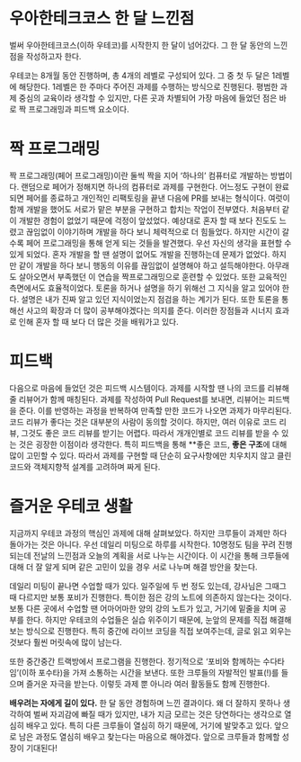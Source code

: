 # 우아한테크코스 한 달 느낀점

벌써 우아한테크코스(이하 우테코)를 시작한지 한 달이 넘어갔다. 그 한 달 동안의 느낀점을 작성하고자 한다.

우테코는 8개월 동안 진행하며, 총 4개의 레벨로 구성되어 있다. 그 중 첫 두 달은 1레벨에 해당한다. 1레벨은 한 주마다 주어진 과제를 수행하는 방식으로 진행된다. 평범한 과제 중심의 교육이라 생각할 수 있지만, 다른 곳과 차별되어 가장 마음에 들었던 점은 바로 짝 프로그래밍과 피드백 요소이다.



# 짝 프로그래밍

짝 프로그래밍(페어 프로그래밍)이란 둘씩 짝을 지어 ‘하나의’ 컴퓨터로 개발하는 방법이다. 랜덤으로 페어가 정해지면 하나의 컴퓨터로 과제를 구현한다. 어느정도 구현이 완료되면 페어를 종료하고 개인적인 리팩토링을 끝낸 다음에 PR를 보내는 형식이다. 여럿이 함께 개발을 했어도 서로가 맡은 부분을 구현하고 합치는 작업이 전부였다. 처음부터 같이 개발한 경험이 없었기 때문에 걱정이 앞섰었다. 예상대로 혼자 할 때 보다 진도도 느렸고 끊임없이 이야기하며 개발을 하다 보니 체력적으로 더 힘들었다. 하지만 시간이 갈수록 페어 프로그래밍을 통해 얻게 되는 것들을 발견했다. 우선 자신의 생각을 표현할 수 있게 되었다. 혼자 개발을 할 땐 설명이 없어도 개발을 진행하는데 문제가 없었다. 하지만 같이 개발을 하다 보니 행동의 이유를 끊임없이 설명해야 하고 설득해야한다. 아무래도 살아오면서 부족했던 이 연습을 짝프로그래밍으로 훈련할 수 있었다. 또한 교육적인 측면에서도 효율적이었다. 토론을 하거나 설명을 하기 위해선 그 지식을 알고 있어야 한다. 설명은 내가 진짜 알고 있던 지식이었는지 점검을 하는 계기가 된다. 또한 토론을 통해선 사고의 확장과 더 많이 공부해야겠다는 의지를 준다. 이러한 장점들과 시너지 효과로 인해 혼자 할 때 보다 더 많은 것을 배워가고 있다.



# 피드백

다음으로 마음에 들었던 것은 피드백 시스템이다. 과제를 시작할 땐 나의 코드를 리뷰해 줄 리뷰어가 함께 매칭된다. 과제를 작성하여 Pull Request를 보내면, 리뷰어는 피드백을 준다. 이를 반영하는 과정을 반복하여 만족할 만한 코드가 나오면 과제가 마무리된다. 코드 리뷰가 좋다는 것은 대부분의 사람이 동의할 것이다. 하지만, 여러 이유로 코드 리뷰, 그것도 좋은 코드 리뷰를 받기는 어렵다. 따라서 개개인별로 코드 리뷰를 받을 수 있는 것은 굉장한 이점이라 생각한다. 특히 피드백을 통해 **좋은 코드, **좋은 구조**에 대해 많이 고민할 수 있다. 따라서 과제를 구현할 때 단순히 요구사항에만 치우치지 않고 클린 코드와 객체지향적 설계를 고려하며 짜게 된다.



# 즐거운 우테코 생활

지금까지 우테코 과정의 핵심인 과제에 대해 살펴보았다. 하지만 크루들이 과제만 하다 돌아가는 것은 아니다. 우선 데일리 미팅으로 하루를 시작한다. 10명정도 팀을 꾸려 진행되는데 전날의 느낀점과 오늘의 계획을 서로 나누는 시간이다. 이 시간을 통해 크루들에 대해 더 잘 알게 되며 같은 고민이 있을 경우 서로 나누며 해결 방안을 찾는다. 

데일리 미팅이 끝나면 수업할 때가 있다. 일주일에 두 번 정도 있는데, 강사님은 그때그때 다르지만 보통 포비가 진행한다. 특이한 점은 강의 노트에 의존하지 않는다는 것이다. 보통 다른 곳에서 수업할 땐 어마어마한 양의 강의 노트가 있고, 거기에 밑줄을 치며 공부를 한다. 하지만 우테코의 수업들은 실습 위주이기 때문에, 눈앞의 문제를 직접 해결해보는 방식으로 진행한다. 특히 중간에 라이브 코딩을 직접 보여주는데, 글로 읽고 외우는 것보다 훨씬 머릿속에 많이 남는다.

또한 중간중간 트랙방에서 프로그램을 진행한다. 정기적으로 ‘포비와 함께하는 수다타임’(이하 포수타)을 가져 소통하는 시간을 보낸다. 또한 크루들의 자발적인 발표(!)를 들으며 즐거운 자극을 받는다. 이렇듯 과제 뿐 아니라 여러 활동들도 함께 진행한다.



**배우려는 자에게 길이 있다.** 한 달 동안 경험하며 느낀 결과이다. 왜 더 잘하지 못하나 생각하여 벌써 자괴감에 빠질 때가 있지만, 내가 지금 모르는 것은 당연하다는 생각으로 열심히 배우고 있다. 특히 다른 크루들이 열심히 하기 때문에, 거기에 발맞추고 있다. 앞으로 남은 과정도 열심히 배우고 찾는다는 마음으로 해야겠다. 앞으로 크루들과 함께할 성장이 기대된다! 
